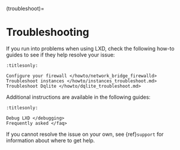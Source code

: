 (troubleshoot)=
# Troubleshooting

If you run into problems when using LXD, check the following how-to guides to see if they help resolve your issue:

```{toctree}
:titlesonly:

Configure your firewall </howto/network_bridge_firewalld>
Troubleshoot instances </howto/instances_troubleshoot.md>
Troubleshoot Dqlite </howto/dqlite_troubleshoot.md>
```

Additional instructions are available in the following guides:

```{toctree}
:titlesonly:

Debug LXD </debugging>
Frequently asked </faq>
```

If you cannot resolve the issue on your own, see {ref}`support` for information about where to get help.
